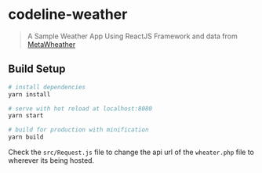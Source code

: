 # codeline-weather

> A Sample Weather App Using ReactJS Framework and data from [MetaWheather](https://www.metaweather.com/api/)

## Build Setup

``` bash
# install dependencies
yarn install

# serve with hot reload at localhost:8080
yarn start

# build for production with minification
yarn build
```

Check the `src/Request.js` file to change the api url of the `wheater.php` file to wherever its being hosted.

